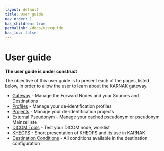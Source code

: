 ```yaml
---
layout: default
title: User guide
nav_order: 1
has_children: true
permalink: /docs/userguide
has_toc: false
---
```


# User guide

**The user guide is under construct**

The objective of this user guide is to present each of the pages, listed below, in order to allow the user to learn about the KARNAK gateway.

* [Gateway](userguide/gateway) - Manage the Forward Nodes and your Sources and Destinations
* [Profiles](userguide/profiles) - Manage your de-identification profiles
* [Projects](userguide/projects) - Manage your de-identification projects   
* [External Pseudonym](userguide/extpseudo) - Manage your cached pseudonym or pseudonym Mainzelliste
* [DICOM Tools](userguide/dicomtools) - Test your DICOM node, worklist
* [KHEOPS](userguide/kheops) - Short presentation of KHEOPS and its use in KARNAK
* [Destination Conditions](userguide/conditions) - All conditions available in the destination configuration

